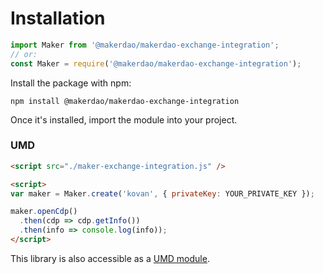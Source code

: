 # Installation

```javascript
import Maker from '@makerdao/makerdao-exchange-integration';
// or:
const Maker = require('@makerdao/makerdao-exchange-integration');
```
Install the package with npm:

`npm install @makerdao/makerdao-exchange-integration`

Once it's installed, import the module into your project.

### UMD

```html
<script src="./maker-exchange-integration.js" />

<script>
var maker = Maker.create('kovan', { privateKey: YOUR_PRIVATE_KEY });

maker.openCdp()
  .then(cdp => cdp.getInfo())
  .then(info => console.log(info));
</script>
```

This library is also accessible as a [UMD module](https://github.com/umdjs/umd).
